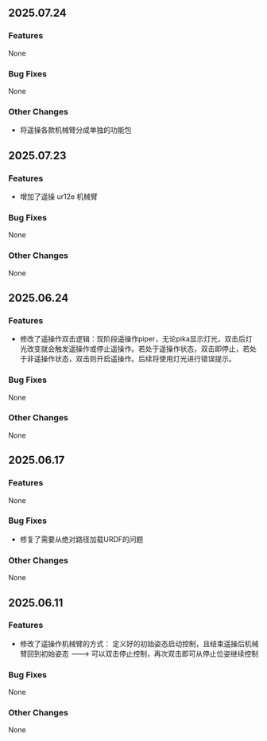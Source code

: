 
## 2025.07.24
### Features
None

### Bug Fixes
None

### Other Changes
- 将遥操各款机械臂分成单独的功能包

## 2025.07.23
### Features
- 增加了遥操 ur12e 机械臂

### Bug Fixes
None

### Other Changes
None

## 2025.06.24
### Features
- 修改了遥操作双击逻辑：现阶段遥操作piper，无论pika显示灯光，双击后灯光改变就会触发遥操作或停止遥操作。若处于遥操作状态，双击即停止，若处于非遥操作状态，双击则开启遥操作。后续将使用灯光进行错误提示。

### Bug Fixes
None

### Other Changes
None

## 2025.06.17
### Features
None

### Bug Fixes
- 修复了需要从绝对路径加载URDF的问题

### Other Changes
None

## 2025.06.11
### Features
- 修改了遥操作机械臂的方式： 定义好的初始姿态启动控制，且结束遥操后机械臂回到初始姿态 ---> 可以双击停止控制，再次双击即可从停止位姿继续控制

### Bug Fixes
None

### Other Changes
None